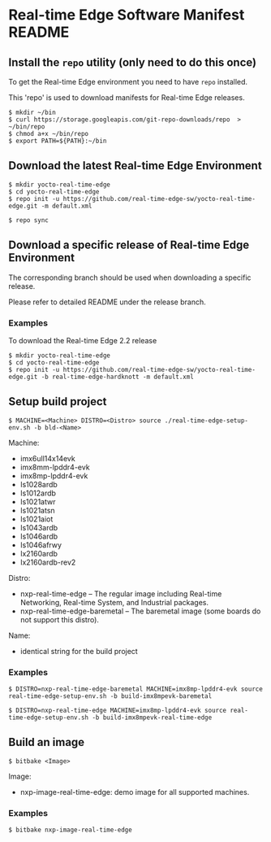 # Real-time Edge Software Manifest README

## Install the `repo` utility (only need to do this once)

To get the Real-time Edge environment you need to have `repo` installed.

This 'repo' is used to download manifests for Real-time Edge releases.

```
$ mkdir ~/bin
$ curl https://storage.googleapis.com/git-repo-downloads/repo  > ~/bin/repo
$ chmod a+x ~/bin/repo
$ export PATH=${PATH}:~/bin
```

## Download the latest Real-time Edge Environment

```
$ mkdir yocto-real-time-edge
$ cd yocto-real-time-edge
$ repo init -u https://github.com/real-time-edge-sw/yocto-real-time-edge.git -m default.xml

$ repo sync
```

## Download a specific release of Real-time Edge Environment

The corresponding branch should be used when downloading a specific release.

Please refer to detailed README under the release branch.

### Examples

To download the Real-time Edge 2.2 release

```
$ mkdir yocto-real-time-edge
$ cd yocto-real-time-edge
$ repo init -u https://github.com/real-time-edge-sw/yocto-real-time-edge.git -b real-time-edge-hardknott -m default.xml
```

## Setup build project

```
$ MACHINE=<Machine> DISTRO=<Distro> source ./real-time-edge-setup-env.sh -b bld-<Name>
```

Machine:
- imx6ull14x14evk
- imx8mm-lpddr4-evk
- imx8mp-lpddr4-evk
- ls1028ardb
- ls1012ardb
- ls1021atwr
- ls1021atsn
- ls1021aiot
- ls1043ardb
- ls1046ardb
- ls1046afrwy
- lx2160ardb
- lx2160ardb-rev2

Distro:
- nxp-real-time-edge – The regular image including Real-time Networking, Real-time System, and Industrial packages.
- nxp-real-time-edge-baremetal – The baremetal image (some boards do not support this distro).

Name:
- identical string for the build project

### Examples

```
$ DISTRO=nxp-real-time-edge-baremetal MACHINE=imx8mp-lpddr4-evk source real-time-edge-setup-env.sh -b build-imx8mpevk-baremetal
```

```
$ DISTRO=nxp-real-time-edge MACHINE=imx8mp-lpddr4-evk source real-time-edge-setup-env.sh -b build-imx8mpevk-real-time-edge
```

## Build an image

```
$ bitbake <Image>
```

Image:
- nxp-image-real-time-edge: demo image for all supported machines.

### Examples

```
$ bitbake nxp-image-real-time-edge
```
